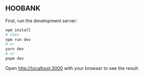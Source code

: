 ## HOOBANK

First, run the development server:

```bash
npm install
# then
npm run dev
# or
yarn dev
# or
pnpm dev
```

Open [http://localhost:3000](http://localhost:5173) with your browser to see the result.
